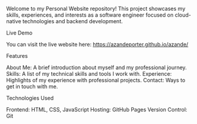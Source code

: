 Welcome to my Personal Website repository! This project showcases my skills, experiences, and interests as a software engineer focused on cloud-native technologies and backend development.

Live Demo

You can visit the live website here: https://azandeporter.github.io/azande/

Features

About Me: A brief introduction about myself and my professional journey.
Skills: A list of my technical skills and tools I work with.
Experience: Highlights of my experience with professional projects.
Contact: Ways to get in touch with me.

Technologies Used

Frontend: HTML, CSS, JavaScript
Hosting: GitHub Pages
Version Control: Git
